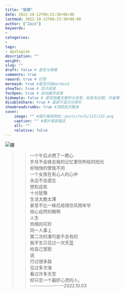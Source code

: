 ```yaml
---
title: "致娜"
date: 2022-10-12T00:23:30+08:00
lastmod: 2022-10-12T00:23:30+08:00
author: ["Zain"]
keywords: 
- 
categories: 
- 
tags: 
- apologize
description: ""
weight:
slug: ""
draft: false # 是否为草稿
comments: true
reward: true # 打赏
mermaid: true #是否开启mermaid
showToc: true # 显示目录
TocOpen: true # 自动展开目录
hidemeta: false # 是否隐藏文章的元信息，如发布日期、作者等
disableShare: true # 底部不显示分享栏
showbreadcrumbs: true #顶部显示路径
cover:
    image: "" #图片路径例如：posts/tech/123/123.png
    caption: "" #图片底部描述
    alt: ""
    relative: false
---
```



![娜](https://liuz0123.gitee.io/zain/img/hezhao.jpg)


>> 一个午后点燃了一颗心  <br>
岁月不会抹去我的记忆里你所给的阳光 <br>
却悄悄的使我不同 <br>
一个女孩在有心人的心中  <br>
永远不会遗忘  <br>
想到这些  <br>
十分犹豫   <br>
生活太脆太薄   <br>
甚至不比一株花经得住风雨年华  <br>
倾心自然的眼啊   <br>
人生   <br>
热情的可珍  <br>
同一人事上   <br>
第二次的凑巧是不会有的     <br> 
我平生只见过一次天蓝  <br>
给自己宽慰  <br>
说<br> 
行过很多路           <br>
见过多次海        <br>
看过许多天空         <br>
却只恋一个最好心灵的人。         <br>
-----------------2022.10.03